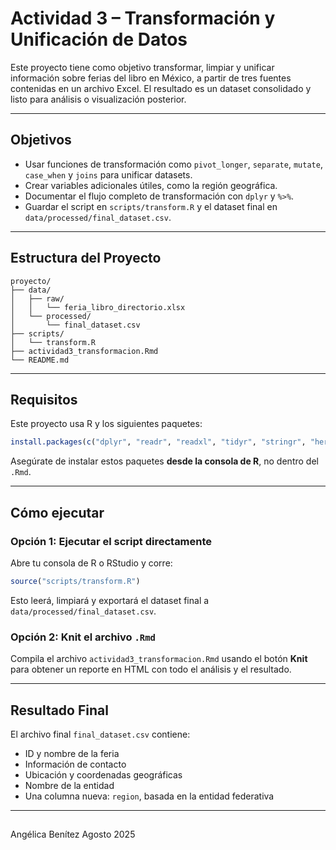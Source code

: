 #  Actividad 3 – Transformación y Unificación de Datos

Este proyecto tiene como objetivo transformar, limpiar y unificar información sobre ferias del libro en México, a partir de tres fuentes contenidas en un archivo Excel. El resultado es un dataset consolidado y listo para análisis o visualización posterior.

---

##  Objetivos

- Usar funciones de transformación como `pivot_longer`, `separate`, `mutate`, `case_when` y `joins` para unificar datasets.
- Crear variables adicionales útiles, como la región geográfica.
- Documentar el flujo completo de transformación con `dplyr` y `%>%`.
- Guardar el script en `scripts/transform.R` y el dataset final en `data/processed/final_dataset.csv`.

---

##  Estructura del Proyecto

```
proyecto/
├── data/
│   ├── raw/
│   │   └── feria_libro_directorio.xlsx
│   └── processed/
│       └── final_dataset.csv
├── scripts/
│   └── transform.R
├── actividad3_transformacion.Rmd
└── README.md
```

---

##  Requisitos

Este proyecto usa R y los siguientes paquetes:

```r
install.packages(c("dplyr", "readr", "readxl", "tidyr", "stringr", "here"))
```

Asegúrate de instalar estos paquetes **desde la consola de R**, no dentro del `.Rmd`.

---

##  Cómo ejecutar

###  Opción 1: Ejecutar el script directamente

Abre tu consola de R o RStudio y corre:

```r
source("scripts/transform.R")
```

Esto leerá, limpiará y exportará el dataset final a `data/processed/final_dataset.csv`.

###  Opción 2: Knit el archivo `.Rmd`

Compila el archivo `actividad3_transformacion.Rmd` usando el botón **Knit** para obtener un reporte en HTML con todo el análisis y el resultado.

---

##  Resultado Final

El archivo final `final_dataset.csv` contiene:

- ID y nombre de la feria
- Información de contacto
- Ubicación y coordenadas geográficas
- Nombre de la entidad
- Una columna nueva: `region`, basada en la entidad federativa

---

## 
Angélica Benítez
 Agosto 2025
